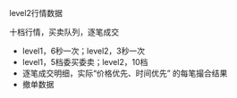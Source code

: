 level2行情数据

十档行情，买卖队列，逐笔成交

- level1，6秒一次；level2，3秒一次
- level1，5档委买委卖；level2，10档
- 逐笔成交明细，实际“价格优先、时间优先” 的每笔撮合结果
- 撤单数据